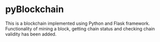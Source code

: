 # pyBlockchain
This is a blockchain implemented using Python and Flask framework. Functionality of mining a block, getting chain status and checking chain validity has been added.
